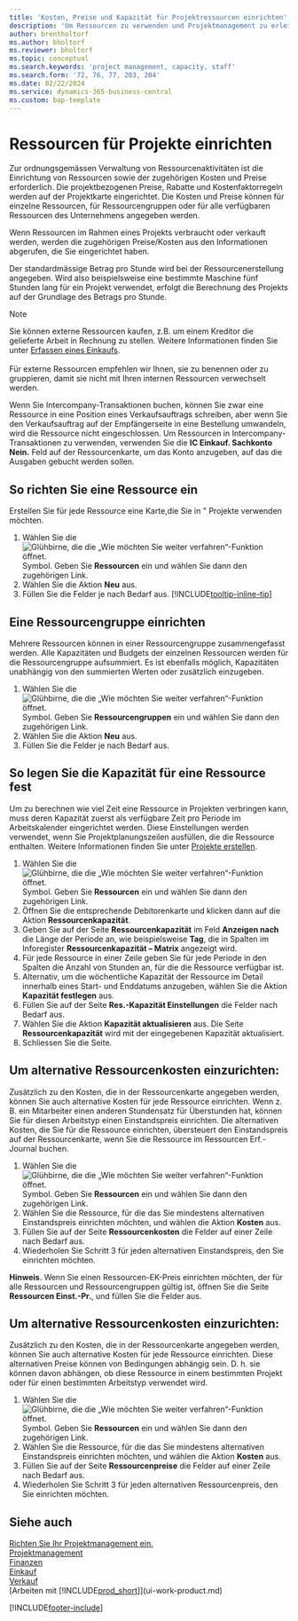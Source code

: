```yaml
---
title: 'Kosten, Preise und Kapazität für Projektressourcen einrichten'
description: 'Um Ressourcen zu verwenden und Projektmanagement zu erleichtern, können Sie Kosten und Preisen für einzelne Ressourcen oder Ressourcengruppen angeben und die die Ressourcenkapazität festlegen.'
author: brentholtorf
ms.author: bholtorf
ms.reviewer: bholtorf
ms.topic: conceptual
ms.search.keywords: 'project management, capacity, staff'
ms.search.form: '72, 76, 77, 203, 204'
ms.date: 02/22/2024
ms.service: dynamics-365-business-central
ms.custom: bap-template
---
```

# Ressourcen für Projekte einrichten

Zur ordnungsgemässen Verwaltung von Ressourcenaktivitäten ist die Einrichtung von Ressourcen sowie der zugehörigen Kosten und Preise erforderlich. Die projektbezogenen Preise, Rabatte und Kostenfaktorregeln werden auf der Projektkarte eingerichtet. Die Kosten und Preise können für einzelne Ressourcen, für Ressourcengruppen oder für alle verfügbaren Ressourcen des Unternehmens angegeben werden.

Wenn Ressourcen im Rahmen eines Projekts verbraucht oder verkauft werden, werden die zugehörigen Preise/Kosten aus den Informationen abgerufen, die Sie eingerichtet haben.

Der standardmässige Betrag pro Stunde wird bei der Ressourcenerstellung angegeben. Wird also beispielsweise eine bestimmte Maschine fünf Stunden lang für ein Projekt verwendet, erfolgt die Berechnung des Projekts auf der Grundlage des Betrags pro Stunde.

> [!NOTE]
> Sie können externe Ressourcen kaufen, z.B. um einem Kreditor die gelieferte Arbeit in Rechnung zu stellen. Weitere Informationen finden Sie unter [Erfassen eines Einkaufs](purchasing-how-record-purchases.md).<br /><br />
> Für externe Ressourcen empfehlen wir Ihnen, sie zu benennen oder zu gruppieren, damit sie nicht mit Ihren internen Ressourcen verwechselt werden.
>  
> Wenn Sie Intercompany-Transaktionen buchen, können Sie zwar eine Ressource in eine Position eines Verkaufsauftrags schreiben, aber wenn Sie den Verkaufsauftrag auf der Empfängerseite in eine Bestellung umwandeln, wird die Ressource nicht eingeschlossen. Um Ressourcen in Intercompany-Transaktionen zu verwenden, verwenden Sie die **IC Einkauf. Sachkonto Nein.** Feld auf der Ressourcenkarte, um das Konto anzugeben, auf das die Ausgaben gebucht werden sollen.

## So richten Sie eine Ressource ein

Erstellen Sie für jede Ressource eine Karte,die Sie in " Projekte verwenden möchten.

1. Wählen Sie die ![Glühbirne, die die „Wie möchten Sie weiter verfahren“-Funktion öffnet.](media/ui-search/search_small.png "Tell me-Funktion") Symbol. Geben Sie **Ressourcen** ein und wählen Sie dann den zugehörigen Link.
2. Wählen Sie die Aktion **Neu** aus.
3. Füllen Sie die Felder je nach Bedarf aus. [!INCLUDE[tooltip-inline-tip](includes/tooltip-inline-tip_md.md)]  

## Eine Ressourcengruppe einrichten

Mehrere Ressourcen können in einer Ressourcengruppe zusammengefasst werden. Alle Kapazitäten und Budgets der einzelnen Ressourcen werden für die Ressourcengruppe aufsummiert. Es ist ebenfalls möglich, Kapazitäten unabhängig von den summierten Werten oder zusätzlich einzugeben.

1. Wählen Sie die ![Glühbirne, die die „Wie möchten Sie weiter verfahren“-Funktion öffnet.](media/ui-search/search_small.png "Tell me-Funktion") Symbol. Geben Sie **Ressourcengruppen** ein und wählen Sie dann den zugehörigen Link.
2. Wählen Sie die Aktion **Neu** aus.
3. Füllen Sie die Felder je nach Bedarf aus.

## So legen Sie die Kapazität für eine Ressource fest

Um zu berechnen wie viel Zeit eine Ressource in Projekten verbringen kann, muss deren Kapazität zuerst als verfügbare Zeit pro Periode im Arbeitskalender eingerichtet werden. Diese Einstellungen werden verwendet, wenn Sie Projektplanungszeilen ausfüllen, die die Ressource enthalten. Weitere Informationen finden Sie unter [Projekte erstellen](projects-how-create-jobs.md).

1. Wählen Sie die ![Glühbirne, die die „Wie möchten Sie weiter verfahren“-Funktion öffnet.](media/ui-search/search_small.png "Tell me-Funktion") Symbol. Geben Sie **Ressourcen** ein und wählen Sie dann den zugehörigen Link.
2. Öffnen Sie die entsprechende Debitorenkarte und klicken dann auf die Aktion **Ressourcenkapazität**.
3. Geben Sie auf der Seite **Ressourcenkapazität** im Feld **Anzeigen nach** die Länge der Periode an, wie beispielsweise **Tag**, die in Spalten im Inforegister **Ressourcenkapazität – Matrix** angezeigt wird.
4. Für jede Ressource in einer Zeile geben Sie für jede Periode in den Spalten die Anzahl von Stunden an, für die die Ressource verfügbar ist.
5. Alternativ, um die wöchentliche Kapazität der Ressource im Detail innerhalb eines Start- und Enddatums anzugeben, wählen Sie die Aktion **Kapazität festlegen** aus.
6. Füllen Sie auf der Seite **Res.-Kapazität Einstellungen** die Felder nach Bedarf aus.
7. Wählen Sie die Aktion **Kapazität aktualisieren** aus. Die Seite **Ressourcenkapazität** wird mit der eingegebenen Kapazität aktualisiert.
8. Schliessen Sie die Seite.

## Um alternative Ressourcenkosten einzurichten:

Zusätzlich zu den Kosten, die in der Ressourcenkarte angegeben werden, können Sie auch alternative Kosten für jede Ressource einrichten. Wenn z. B. ein Mitarbeiter einen anderen Stundensatz für Überstunden hat, können Sie für diesen Arbeitstyp einen Einstandspreis einrichten. Die alternativen Kosten, die Sie für die Ressource einrichten, übersteuert den Einstandspreis auf der Ressourcenkarte, wenn Sie die Ressource im Ressourcen Erf.-Journal buchen.

1. Wählen Sie die ![Glühbirne, die die „Wie möchten Sie weiter verfahren“-Funktion öffnet.](media/ui-search/search_small.png "Tell Me-Funktion") Symbol. Geben Sie **Ressourcen** ein und wählen Sie dann den zugehörigen Link.  
2. Wählen Sie die Ressource, für die das Sie mindestens alternativen Einstandspreis einrichten möchten, und wählen die Aktion **Kosten** aus.  
3. Füllen Sie auf der Seite **Ressourcenkosten** die Felder auf einer Zeile nach Bedarf aus.  
4. Wiederholen Sie Schritt 3 für jeden alternativen Einstandspreis, den Sie einrichten möchten.

**Hinweis**. Wenn Sie einen Ressourcen-EK-Preis einrichten möchten, der für alle Ressourcen und Ressourcengruppen gültig ist, öffnen Sie die Seite **Ressourcen Einst.-Pr.**, und füllen Sie die Felder aus.

## Um alternative Ressourcenkosten einzurichten:

Zusätzlich zu den Kosten, die in der Ressourcenkarte angegeben werden, können Sie auch alternative Kosten für jede Ressource einrichten. Diese alternativen Preise können von Bedingungen abhängig sein. D. h. sie können davon abhängen, ob diese Ressource in einem bestimmten Projekt oder für einen bestimmten Arbeitstyp verwendet wird.

1. Wählen Sie die ![Glühbirne, die die „Wie möchten Sie weiter verfahren“-Funktion öffnet.](media/ui-search/search_small.png "Tell Me-Funktion") Symbol. Geben Sie **Ressourcen** ein und wählen Sie dann den zugehörigen Link.
2. Wählen Sie die Ressource, für die das Sie mindestens alternativen Einstandspreis einrichten möchten, und wählen die Aktion **Kosten** aus.
3. Füllen Sie auf der Seite **Ressourcenpreise** die Felder auf einer Zeile nach Bedarf aus.
4. Wiederholen Sie Schritt 3 für jeden alternativen Ressourcenpreis, den Sie einrichten möchten.

## Siehe auch 

[Richten Sie Ihr Projektmanagement ein.](projects-setup-projects.md)  
[Projektmanagement](projects-manage-projects.md)  
[Finanzen](finance.md)  
[Einkauf](purchasing-manage-purchasing.md)  
[Verkauf](sales-manage-sales.md)  
[Arbeiten mit [!INCLUDE[prod_short](includes/prod_short.md)]](ui-work-product.md)  


[!INCLUDE[footer-include](includes/footer-banner.md)]

